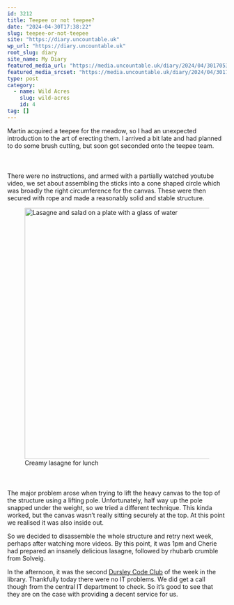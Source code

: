 ```yaml
---
id: 3212
title: Teepee or not teepee?
date: "2024-04-30T17:38:22"
slug: teepee-or-not-teepee
site: "https://diary.uncountable.uk"
wp_url: "https://diary.uncountable.uk"
root_slug: diary
site_name: My Diary
featured_media_url: "https://media.uncountable.uk/diary/2024/04/30170530/IMG20240430121118.webp"
featured_media_srcset: "https://media.uncountable.uk/diary/2024/04/30170530/IMG20240430121118-300x169.webp 300w, https://media.uncountable.uk/diary/2024/04/30170530/IMG20240430121118-1024x576.webp 1024w, https://media.uncountable.uk/diary/2024/04/30170530/IMG20240430121118-150x150.webp 150w, https://media.uncountable.uk/diary/2024/04/30170530/IMG20240430121118-640x360.webp 640w, https://media.uncountable.uk/diary/2024/04/30170530/IMG20240430121118.webp 2000w"
type: post
category:
  - name: Wild Acres
    slug: wild-acres
    id: 4
tag: []
---
```



<p>Martin acquired a teepee for the meadow, so I had an unexpected introduction to the art of erecting them.  I arrived a bit late and had planned to do some brush cutting, but soon got seconded onto the teepee team.</p>


<style>.kb-row-layout-id3212_59a3f9-b6 > .kt-row-column-wrap{align-content:start;}:where(.kb-row-layout-id3212_59a3f9-b6 > .kt-row-column-wrap) > .wp-block-kadence-column{justify-content:start;}.kb-row-layout-id3212_59a3f9-b6 > .kt-row-column-wrap{column-gap:var(--global-kb-gap-md, 2rem);row-gap:var(--global-kb-gap-md, 2rem);padding-top:var(--global-kb-spacing-sm, 1.5rem);padding-bottom:var(--global-kb-spacing-sm, 1.5rem);grid-template-columns:repeat(2, minmax(0, 1fr));}.kb-row-layout-id3212_59a3f9-b6 > .kt-row-layout-overlay{opacity:0.30;}@media all and (max-width: 1024px){.kb-row-layout-id3212_59a3f9-b6 > .kt-row-column-wrap{grid-template-columns:repeat(2, minmax(0, 1fr));}}@media all and (max-width: 767px){.kb-row-layout-id3212_59a3f9-b6 > .kt-row-column-wrap{grid-template-columns:minmax(0, 1fr);}.kb-row-layout-id3212_59a3f9-b6 > .kt-row-column-wrap > .wp-block-kadence-column:nth-of-type(1){order:2;}.kb-row-layout-id3212_59a3f9-b6 > .kt-row-column-wrap > .wp-block-kadence-column:nth-of-type(2){order:1;}.kb-row-layout-id3212_59a3f9-b6 > .kt-row-column-wrap > .wp-block-kadence-column:nth-of-type(3){order:12;}.kb-row-layout-id3212_59a3f9-b6 > .kt-row-column-wrap > .wp-block-kadence-column:nth-of-type(4){order:11;}.kb-row-layout-id3212_59a3f9-b6 > .kt-row-column-wrap > .wp-block-kadence-column:nth-of-type(5){order:22;}.kb-row-layout-id3212_59a3f9-b6 > .kt-row-column-wrap > .wp-block-kadence-column:nth-of-type(6){order:21;}.kb-row-layout-id3212_59a3f9-b6 > .kt-row-column-wrap > .wp-block-kadence-column:nth-of-type(7){order:32;}.kb-row-layout-id3212_59a3f9-b6 > .kt-row-column-wrap > .wp-block-kadence-column:nth-of-type(8){order:31;}}</style><div class="kb-row-layout-wrap kb-row-layout-id3212_59a3f9-b6 alignnone wp-block-kadence-rowlayout"><div class="kt-row-column-wrap kt-has-2-columns kt-row-layout-equal kt-tab-layout-inherit kt-mobile-layout-row kt-row-valign-top">
<style>.kadence-column3212_89f56d-a7 > .kt-inside-inner-col,.kadence-column3212_89f56d-a7 > .kt-inside-inner-col:before{border-top-left-radius:0px;border-top-right-radius:0px;border-bottom-right-radius:0px;border-bottom-left-radius:0px;}.kadence-column3212_89f56d-a7 > .kt-inside-inner-col{column-gap:var(--global-kb-gap-sm, 1rem);}.kadence-column3212_89f56d-a7 > .kt-inside-inner-col{flex-direction:column;}.kadence-column3212_89f56d-a7 > .kt-inside-inner-col > .aligncenter{width:100%;}.kadence-column3212_89f56d-a7 > .kt-inside-inner-col:before{opacity:0.3;}.kadence-column3212_89f56d-a7{position:relative;}@media all and (max-width: 1024px){.kadence-column3212_89f56d-a7 > .kt-inside-inner-col{flex-direction:column;justify-content:center;}}@media all and (max-width: 767px){.kadence-column3212_89f56d-a7 > .kt-inside-inner-col{flex-direction:column;justify-content:center;}}</style>
<div class="wp-block-kadence-column kadence-column3212_89f56d-a7"><div class="kt-inside-inner-col">
<p>There were no instructions, and armed with a partially watched youtube video, we set about assembling the sticks into a cone shaped circle which was broadly the right circumference for the canvas.  These were then secured with rope and made a reasonably solid and stable structure.</p>
</div></div>


<style>.kadence-column3212_0809e9-2c > .kt-inside-inner-col,.kadence-column3212_0809e9-2c > .kt-inside-inner-col:before{border-top-left-radius:0px;border-top-right-radius:0px;border-bottom-right-radius:0px;border-bottom-left-radius:0px;}.kadence-column3212_0809e9-2c > .kt-inside-inner-col{column-gap:var(--global-kb-gap-sm, 1rem);}.kadence-column3212_0809e9-2c > .kt-inside-inner-col{flex-direction:column;}.kadence-column3212_0809e9-2c > .kt-inside-inner-col > .aligncenter{width:100%;}.kadence-column3212_0809e9-2c > .kt-inside-inner-col:before{opacity:0.3;}.kadence-column3212_0809e9-2c{position:relative;}@media all and (max-width: 1024px){.kadence-column3212_0809e9-2c > .kt-inside-inner-col{flex-direction:column;justify-content:center;}}@media all and (max-width: 767px){.kadence-column3212_0809e9-2c > .kt-inside-inner-col{flex-direction:column;justify-content:center;}}</style>
<div class="wp-block-kadence-column kadence-column3212_0809e9-2c"><div class="kt-inside-inner-col">
<figure class="wp-block-image size-large"><img loading="lazy" decoding="async" width="1024" height="576" src="https://media.uncountable.uk/diary/2024/04/30170529/IMG20240430130701-1024x576.webp" alt="Lasagne and salad on a plate with a glass of water" class="wp-image-3208" srcset="https://media.uncountable.uk/diary/2024/04/30170529/IMG20240430130701-1024x576.webp 1024w, https://media.uncountable.uk/diary/2024/04/30170529/IMG20240430130701-300x169.webp 300w, https://media.uncountable.uk/diary/2024/04/30170529/IMG20240430130701-640x360.webp 640w, https://media.uncountable.uk/diary/2024/04/30170529/IMG20240430130701.webp 2000w" sizes="auto, (max-width: 1024px) 100vw, 1024px" /><figcaption class="wp-element-caption">Creamy lasagne for lunch</figcaption></figure>
</div></div>

</div></div>


<p>The major problem arose when trying to lift the heavy canvas to the top of the structure using a lifting pole.  Unfortunately, half way up the pole snapped under the weight, so we tried a different technique.  This kinda worked, but the canvas wasn&#8217;t really sitting securely at the top.  At this point we realised it was also inside out.</p>



<p>So we decided to disassemble the whole structure and retry next week, perhaps after watching more videos.  By this point, it was 1pm and Cherie had prepared an insanely delicious lasagne, followed by rhubarb crumble from Solveig.  </p>



<p>In the afternoon, it was the second <a href="https://www.facebook.com/dursleycodeclub">Dursley Code Club</a> of the week in the library.  Thankfully today there were no IT problems.  We did get a call though from the central IT department to check.  So it&#8217;s good to see that they are on the case with providing a decent service for us.</p>
